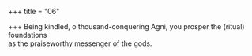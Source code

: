 +++
title = "06"

+++
Being kindled, o thousand-conquering Agni, you prosper the (ritual)  foundations  
as the praiseworthy messenger of the gods.  
